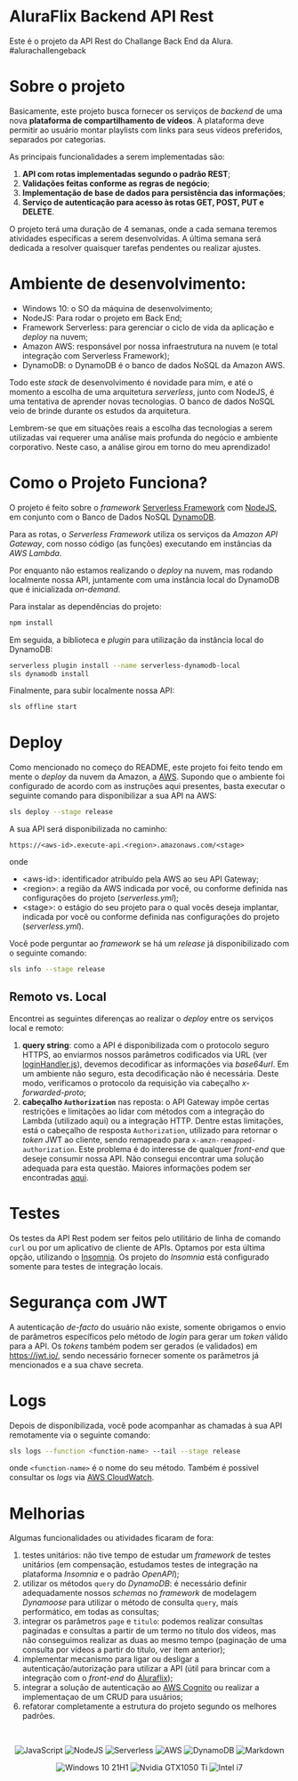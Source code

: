 # AluraFlix Backend API Rest

Este é o projeto da API Rest do Challange Back End da Alura. #alurachallengeback

# Sobre o projeto

Basicamente, este projeto busca fornecer os serviços de *backend* de uma nova **plataforma de compartilhamento de vídeos**. A plataforma deve permitir ao usuário montar playlists com links para seus vídeos preferidos, separados por categorias.

As principais funcionalidades a serem implementadas são:

1. **API com rotas implementadas segundo o padrão REST**;
2. **Validações feitas conforme as regras de negócio**;
3. **Implementação de base de dados para persistência das informações**;
4. **Serviço de autenticação para acesso às rotas GET, POST, PUT e DELETE**.

O projeto terá uma duração de 4 semanas, onde a cada semana teremos atividades específicas a serem desenvolvidas. A última semana será dedicada a resolver quaisquer tarefas pendentes ou realizar ajustes.

# Ambiente de desenvolvimento:

- Windows 10: o SO da máquina de desenvolvimento;
- NodeJS: Para rodar o projeto em Back End;
- Framework Serverless: para gerenciar o ciclo de vida da aplicação e *deploy* na nuvem;
- Amazon AWS: responsável por nossa infraestrutura na nuvem (e total integração com Serverless Framework);
- DynamoDB: o DynamoDB é o banco de dados NoSQL da Amazon AWS.

Todo este *stack* de desenvolvimento é novidade para mim, e até o momento a escolha de uma arquitetura *serverless*, junto com NodeJS, é uma tentativa de aprender novas tecnologias. O banco de dados NoSQL veio de brinde durante os estudos da arquitetura.

Lembrem-se que em situações reais a escolha das tecnologias a serem utilizadas vai requerer uma análise mais profunda do negócio e ambiente corporativo. Neste caso, a análise girou em torno do meu aprendizado!

# Como o Projeto Funciona?

O projeto é feito sobre o *framework* [Serverless Framework](https://www.serverless.com) com [NodeJS](https://nodejs.org), em conjunto com o Banco de Dados NoSQL [DynamoDB](https://aws.amazon.com/pt/dynamodb).

Para as rotas, o *Serverless Framework* utiliza os serviços da *Amazon API Gateway*, com nosso código (as funções) executando em instâncias da *AWS Lambda*.

Por enquanto não estamos realizando o *deploy* na nuvem, mas rodando localmente nossa API, juntamente com uma instância local do DynamoDB que é inicializada *on-demand*.

Para instalar as dependências do projeto:

```bash
npm install
```

Em seguida, a biblioteca e *plugin* para utilização da instância local do DynamoDB:

```bash
serverless plugin install --name serverless-dynamodb-local
sls dynamodb install
```

Finalmente, para subir localmente nossa API:

```bash
sls offline start
```

# Deploy

Como mencionado no começo do README, este projeto foi feito tendo em mente o *deploy* da nuvem da Amazon, a [AWS](https://aws.amazon.com/pt/). Supondo que o ambiente foi configurado de acordo com as instruções aqui presentes, basta executar o seguinte comando para disponibilizar a sua API na AWS:

```bash
sls deploy --stage release
```

A sua API será disponibilizada no caminho:

```
https://<aws-id>.execute-api.<region>.amazonaws.com/<stage>
```

onde

- \<aws-id\>: identificador atribuído pela AWS ao seu API Gateway;
- \<region\>: a região da AWS indicada por você, ou conforme definida nas configurações do projeto (_serverless.yml_);
- \<stage\>: o estágio do seu projeto para o qual vocês deseja implantar, indicada por você ou conforme definida nas configurações do projeto (_serverless.yml_).

Você pode perguntar ao _framework_ se há um _release_ já disponibilizado com o seguinte comando:

```bash
sls info --stage release
```

## Remoto vs. Local

Encontrei as seguintes diferenças ao realizar o _deploy_ entre os serviços local e remoto:

1. **query string**: como a API é disponibilizada com o protocolo seguro HTTPS, ao enviarmos nossos parâmetros codificados via URL (ver [loginHandler.js](api/loginHandler.js)), devemos decodificar as informações via _base64url_. Em um ambiente não seguro, esta decodificação não é necessária. Deste modo, verificamos o protocolo da requisição via cabeçalho _x-forwarded-proto_;
2. **cabeçalho `Authorization`** nas reposta: o API Gateway impõe certas restrições e limitações ao lidar com métodos com a integração do Lambda (utilizado aqui) ou a integração HTTP. Dentre estas limitações, está o cabeçalho de resposta `Authorization`, utilizado para retornar o _token_ JWT ao cliente, sendo remapeado para `x-amzn-remapped-authorization`. Este problema é do interesse de qualquer _front-end_ que deseje consumir nossa API. Não consegui encontrar uma solução adequada para esta questão. Maiores informações podem ser encontradas [aqui](https://docs.aws.amazon.com/pt_br/apigateway/latest/developerguide/api-gateway-known-issues.html).

# Testes

Os testes da API Rest podem ser feitos pelo utilitário de linha de comando `curl` ou por um aplicativo de cliente de APIs. Optamos por esta última opção, utilizando o [Insomnia](https://insomnia.rest/). Os projeto do _Insomnia_ está configurado somente para testes de integração locais.

# Segurança com JWT

A autenticação _de-facto_ do usuário não existe, somente obrigamos o envio de parâmetros específicos pelo método de _login_ para gerar um _token_ válido para a API. Os _tokens_ também podem ser gerados (e validados) em https://jwt.io/, sendo necessário fornecer somente os parâmetros já mencionados e a sua chave secreta.

# Logs

Depois de disponibilizada, você pode acompanhar as chamadas à sua API remotamente via o seguinte comando:

```bash
sls logs --function <function-name> --tail --stage release
```
onde `<function-name>` é o nome do seu método. Também é possivel consultar os _logs_ via [AWS CloudWatch](https://console.aws.amazon.com/cloudwatch).

# Melhorias

Algumas funcionalidades ou atividades ficaram de fora:

1. testes unitários: não tive tempo de estudar um _framework_ de testes unitários (em compensação, estudamos testes de integração na plataforma _Insomnia_ e o padrão _OpenAPI_);
2. utilizar os métodos `query` do _DynamoDB_: é necessário definir adequadamente nossos _schemas_ no _framework_ de modelagem _Dynamoose_ para utilizar o método de consulta `query`, mais performático, em todas as consultas;
3. integrar os parâmetros `page` e `titulo`: podemos realizar consultas paginadas e consultas a partir de um termo no título dos vídeos, mas não conseguimos realizar as duas ao mesmo tempo (paginação de uma consulta por vídeos a partir do título, ver item anterior);
4. implementar mecanismo para ligar ou desligar a autenticação/autorização para utilizar a API (útil para brincar com a integração com o _front-end_ do [Aluraflix](https://github.com/alura-cursos/aluraflix-front));
5. integrar a solução de autenticação ao [AWS Cognito](https://aws.amazon.com/pt/cognito/) ou realizar a implementaçao de um CRUD para usuários;
6. refatorar completamente a estrutura do projeto segundo os melhores padrões.

<br/>
<p style="text-align: center;">
    <img src="https://img.shields.io/badge/JavaScript-F7DF1E?logo=javascript&logoColor=black" alt="JavaScript">
    <img src="https://img.shields.io/badge/Node.js-43853D?logo=node.js&logoColor=white" alt="NodeJS">
    <img src="https://img.shields.io/badge/Serverless-red?logo=serverless&logoColor=white" alt="Serverless">
    <img src="https://img.shields.io/badge/Amazon_AWS-232F3E?logo=amazon-aws&logoColor=white" alt="AWS">
    <img src="https://img.shields.io/badge/DynamoDB-232F3E?logo=amazon-dynamodb&logoColor=white" alt="DynamoDB">
    <img src="https://img.shields.io/badge/Markdown-000000?logo=markdown&logoColor=white" alt="Markdown">
</p>

<p style="text-align: center;">
    <img src="https://img.shields.io/badge/Windows-0078D6?logo=windows&logoColor=white" alt="Windows 10 21H1">
    <img src="https://img.shields.io/badge/NVIDIA-GTX1050_TI-76B900?logo=nvidia&logoColor=white" alt="Nvidia GTX1050 Ti">
    <img src="https://img.shields.io/badge/Intel-Core_i7_7th-0071C5?logo=intel&logoColor=white" alt="Intel i7">
</p>
